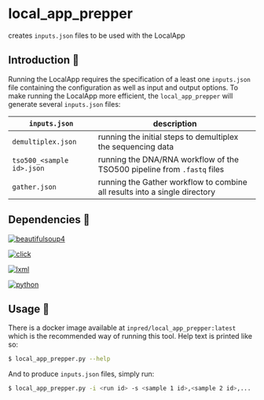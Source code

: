 # local_app_prepper

creates `inputs.json` files to be used with the LocalApp

## Introduction :speech_balloon:

Running the LocalApp requires the specification of a least one `inputs.json` file containing the configuration as well as input and output options. To make running the LocalApp more efficient, the `local_app_prepper` will generate several `inputs.json` files:

`inputs.json` | description
--- | ---
`demultiplex.json` | running the initial steps to demultiplex the sequencing data
`tso500_<sample id>.json` | running the DNA/RNA workflow of the TSO500 pipeline from `.fastq` files
`gather.json` | running the Gather workflow to combine all results into a single directory

## Dependencies :briefcase:

[![beautifulsoup4](https://img.shields.io/badge/beautifulsoup4-4.12.2-blue?color=417fb1)](https://pypi.org/project/beautifulsoup4/)

[![click](https://img.shields.io/badge/click-8.1.7-blue?color=417fb1)](https://pypi.org/project/click/)

[![lxml](https://img.shields.io/badge/lxml-4.9.3-blue?color=417fb1)](https://pypi.org/project/lxml/)

[![python](https://img.shields.io/badge/python-3.11.4-blue?color=417fb1)](https://www.python.org/)

## Usage :rocket:

There is a docker image available at `inpred/local_app_prepper:latest` which is the recommended way of running this tool. Help text is printed like so:

```bash
$ local_app_prepper.py --help
```

And to produce `inputs.json` files, simply run:

```bash
$ local_app_prepper.py -i <run id> -s <sample 1 id>,<sample 2 id>,...
```
